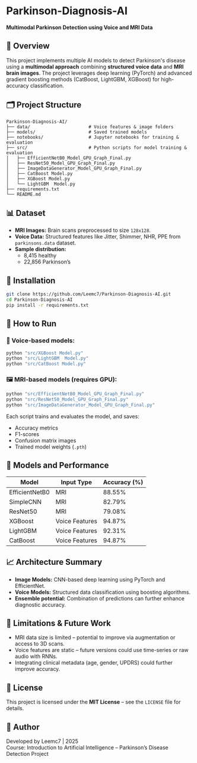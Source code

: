 # Parkinson-Diagnosis-AI

**Multimodal Parkinson Detection using Voice and MRI Data**

## 🧠 Overview

This project implements multiple AI models to detect Parkinson's disease using a **multimodal approach** combining **structured voice data** and **MRI brain images**. The project leverages deep learning (PyTorch) and advanced gradient boosting methods (CatBoost, LightGBM, XGBoost) for high-accuracy classification.

## 🗂️ Project Structure

```
Parkinson-Diagnosis-AI/
├── data/                      # Voice features & image folders
├── models/                    # Saved trained models
├── notebooks/                 # Jupyter notebooks for training & evaluation
├── src/                       # Python scripts for model training & evaluation
│   ├── EfficientNetB0_Model_GPU_Graph_Final.py
│   ├── ResNet50_Model_GPU_Graph_Final.py
│   ├── ImageDataGenerator_Model_GPU_Graph_Final.py
│   ├── CatBoost Model.py
│   ├── XGBoost Model.py
│   └── LightGBM  Model.py
├── requirements.txt
└── README.md
```

## 📊 Dataset

- **MRI Images:** Brain scans preprocessed to size `128x128`.
- **Voice Data:** Structured features like Jitter, Shimmer, NHR, PPE from `parkinsons.data` dataset.
- **Sample distribution:**  
  - 8,415 healthy  
  - 22,856 Parkinson’s

## 🔧 Installation

```bash
git clone https://github.com/Leemc7/Parkinson-Diagnosis-AI.git
cd Parkinson-Diagnosis-AI
pip install -r requirements.txt
```

## 🚀 How to Run

### 📁 Voice-based models:

```bash
python "src/XGBoost Model.py"
python "src/LightGBM  Model.py"
python "src/CatBoost Model.py"
```

### 🖼️ MRI-based models (requires GPU):

```bash
python "src/EfficientNetB0_Model_GPU_Graph_Final.py"
python "src/ResNet50_Model_GPU_Graph_Final.py"
python "src/ImageDataGenerator_Model_GPU_Graph_Final.py"
```

Each script trains and evaluates the model, and saves:
- Accuracy metrics
- F1-scores
- Confusion matrix images
- Trained model weights (`.pth`)

## 🧪 Models and Performance

| Model            | Input Type     | Accuracy (%) |
|------------------|----------------|--------------|
| EfficientNetB0   | MRI            | 88.55%       |
| SimpleCNN        | MRI            | 82.79%       |
| ResNet50         | MRI            | 79.08%       |
| XGBoost          | Voice Features | 94.87%       |
| LightGBM         | Voice Features | 92.31%       |
| CatBoost         | Voice Features | 94.87%       |

## 📈 Architecture Summary

- **Image Models:** CNN-based deep learning using PyTorch and EfficientNet.
- **Voice Models:** Structured data classification using boosting algorithms.
- **Ensemble potential:** Combination of predictions can further enhance diagnostic accuracy.

## 📌 Limitations & Future Work

- MRI data size is limited – potential to improve via augmentation or access to 3D scans.
- Voice features are static – future versions could use time-series or raw audio with RNNs.
- Integrating clinical metadata (age, gender, UPDRS) could further improve accuracy.

## 📄 License

This project is licensed under the **MIT License** – see the `LICENSE` file for details.

## 👤 Author

Developed by Leemc7 | 2025  
Course: Introduction to Artificial Intelligence – Parkinson’s Disease Detection Project
